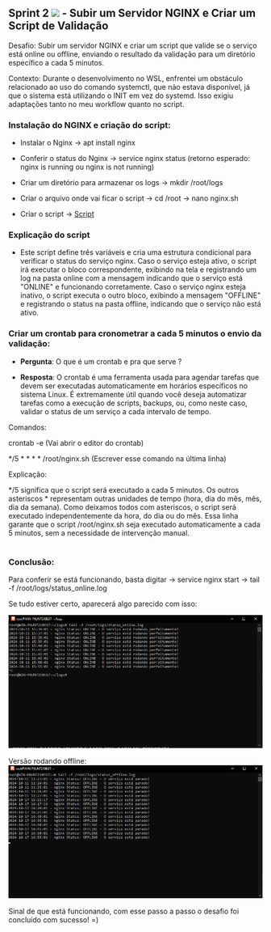 ## Sprint 2 <img src="https://logospng.org/download/uol/logo-uol-icon-256.png" width="20"/> - Subir um Servidor NGINX e Criar um Script de Validação

<p>
  
  Desafio: Subir um servidor NGINX e criar um script que valide se o serviço está online ou offline, enviando o resultado da validação para um diretório específico a cada 5 minutos.

Contexto: Durante o desenvolvimento no WSL, enfrentei um obstáculo relacionado ao uso do comando systemctl, que não estava disponível, já que o sistema está utilizando o INIT em vez do systemd. Isso exigiu adaptações tanto no meu workflow quanto no script.

</p>


### Instalação do NGINX e criação do script:

- Instalar o Nginx → apt install nginx

- Conferir o status do Nginx → service nginx status (retorno esperado: nginx is running ou nginx is not running)

- Criar um diretório para armazenar os logs → mkdir /root/logs

- Criar o arquivo onde vai ficar o script → cd /root → nano nginx.sh

- Criar o script -> [Script](https://github.com/Rodrigolppz/Compass.Uol-Repo/blob/main/Sprint-2/nginx.sh)

 ### Explicação do script
 
 - Este script define três variáveis e cria uma estrutura condicional para verificar o status do serviço nginx. Caso o serviço esteja ativo, o script irá executar o bloco correspondente, exibindo na tela e registrando um log na pasta online com a mensagem indicando que o serviço está "ONLINE" e funcionando corretamente. Caso o serviço nginx esteja inativo, o script executa o outro bloco, exibindo a mensagem "OFFLINE" e registrando o status na pasta offline, indicando que o serviço não está ativo.


### Criar um crontab para cronometrar a cada 5 minutos o envio da validação:

- <strong>Pergunta</strong>: O que é um crontab e pra que serve ? 

- <strong>Resposta</strong>: O crontab é uma ferramenta usada para agendar tarefas que devem ser executadas automaticamente em horários específicos no sistema Linux. É extremamente útil quando você deseja automatizar tarefas como a execução de scripts, backups, ou, como neste caso, validar o status de um serviço a cada intervalo de tempo.

Comandos:

crontab -e (Vai abrir o editor do crontab)

 */5 * * * * /root/nginx.sh (Escrever esse comando na última linha)

Explicação:

*/5 significa que o script será executado a cada 5 minutos.
Os outros asteriscos * representam outras unidades de tempo (hora, dia do mês, mês, dia da semana). Como deixamos todos com asteriscos, o script será executado independentemente da hora, do dia ou do mês.
Essa linha garante que o script /root/nginx.sh seja executado automaticamente a cada 5 minutos, sem a necessidade de intervenção manual.
#


### Conclusão: 
Para conferir se está funcionando, basta digitar -> service nginx start -> tail -f /root/logs/status_online.log 

Se tudo estiver certo, aparecerá algo parecido com isso: 

![Descrição da imagem](https://github.com/Rodrigolppz/Compass.Uol-Repo/blob/main/Sprint-2/online.png)



Versão rodando offline:
![Descrição da imagem](https://github.com/Rodrigolppz/Compass.Uol-Repo/blob/main/Sprint-2/offline.png)

Sinal de que está funcionando, com esse passo a passo o desafio foi concluído com sucesso! =)


